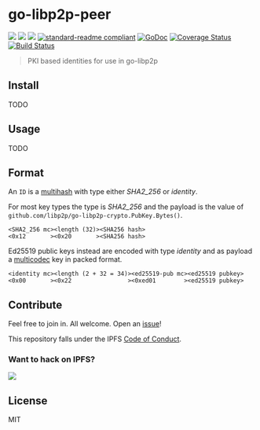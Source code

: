 # go-libp2p-peer

[![](https://img.shields.io/badge/made%20by-Protocol%20Labs-blue.svg?style=flat-square)](http://ipn.io)
[![](https://img.shields.io/badge/freenode-%23ipfs-blue.svg?style=flat-square)](http://webchat.freenode.net/?channels=%23ipfs)
[![](https://img.shields.io/badge/project-IPFS-blue.svg?style=flat-square)](http://ipfs.io/)
[![standard-readme compliant](https://img.shields.io/badge/standard--readme-OK-green.svg?style=flat-square)](https://github.com/RichardLitt/standard-readme)
[![GoDoc](https://godoc.org/github.com/ipfs/go-libp2p-peer?status.svg)](https://godoc.org/github.com/ipfs/go-libp2p-peer)
[![Coverage Status](https://coveralls.io/repos/github/ipfs/go-libp2p-peer/badge.svg?branch=master)](https://coveralls.io/github/ipfs/go-libp2p-peer?branch=master)
[![Build Status](https://travis-ci.org/ipfs/go-libp2p-peer.svg?branch=master)](https://travis-ci.org/ipfs/go-libp2p-peer)

> PKI based identities for use in go-libp2p

## Install

TODO

## Usage

TODO

## Format

An `ID` is a [multihash](https://github.com/multiformats/multihash) with type either *SHA2_256* or *identity*.

For most key types the type is *SHA2_256* and the payload is the value of `github.com/libp2p/go-libp2p-crypto.PubKey.Bytes()`.

```
<SHA2_256 mc><length (32)><SHA256 hash>
<0x12       ><0x20       ><SHA256 hash>
```

Ed25519 public keys instead are encoded with type *identity* and as payload a [multicodec](https://github.com/multiformats/multicodec) key in packed format.

```
<identity mc><length (2 + 32 = 34)><ed25519-pub mc><ed25519 pubkey>
<0x00       ><0x22                ><0xed01        ><ed25519 pubkey>
```

## Contribute

Feel free to join in. All welcome. Open an [issue](https://github.com/ipfs/go-libp2p-peer/issues)!

This repository falls under the IPFS [Code of Conduct](https://github.com/ipfs/community/blob/master/code-of-conduct.md).

### Want to hack on IPFS?

[![](https://cdn.rawgit.com/jbenet/contribute-ipfs-gif/master/img/contribute.gif)](https://github.com/ipfs/community/blob/master/contributing.md)

## License

MIT
